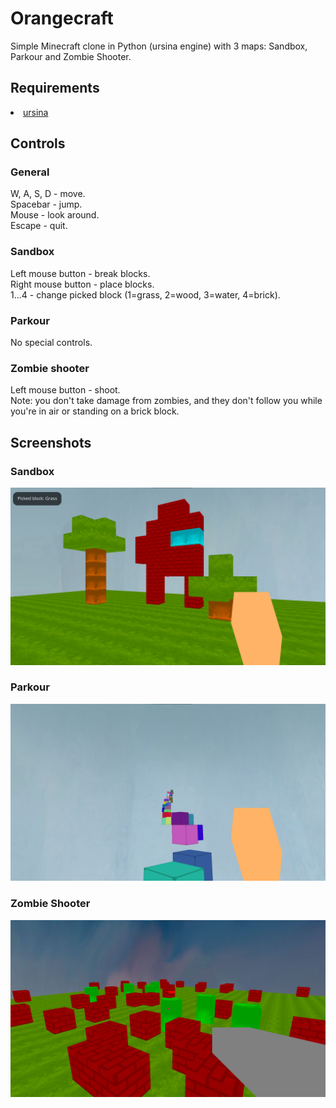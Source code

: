 # Orangecraft
Simple Minecraft clone in Python (ursina engine) with 3 maps: Sandbox, Parkour and Zombie Shooter.<br>

## Requirements
<li><a href="https://www.ursinaengine.org/installation.html">ursina</a></li>

## Controls

### General
W, A, S, D - move.<br>
Spacebar - jump.<br>
Mouse - look around.<br>
Escape - quit.<br>

### Sandbox
Left mouse button - break blocks.<br>
Right mouse button - place blocks.<br>
1...4 - change picked block (1=grass, 2=wood, 3=water, 4=brick).

### Parkour
No special controls.

### Zombie shooter
Left mouse button - shoot.<br>
Note: you don't take damage from zombies, and they don't follow you while you're in air or standing on a brick block.

## Screenshots

### Sandbox
<img src="Screenshots/screenshot1.png">

### Parkour
<img src="Screenshots/screenshot2.png">

### Zombie Shooter
<img src="Screenshots/screenshot3.png">
